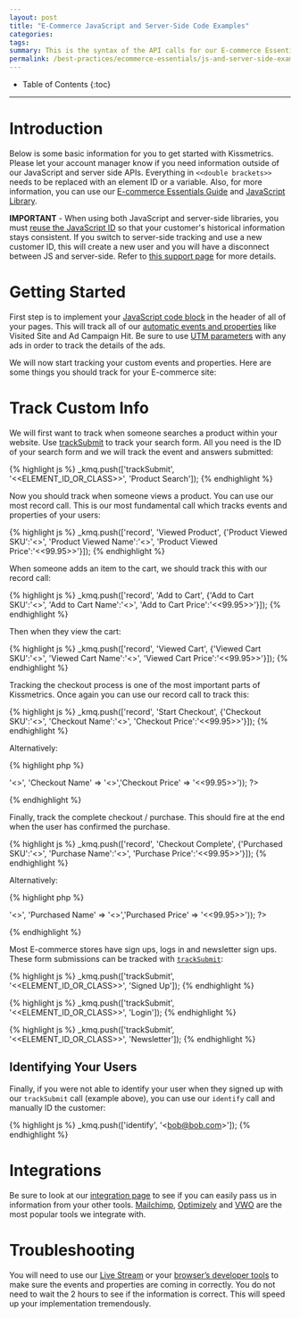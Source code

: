 ```yaml
---
layout: post
title: "E-Commerce JavaScript and Server-Side Code Examples"
categories:
tags:
summary: This is the syntax of the API calls for our E-commerce Essentials.
permalink: /best-practices/ecommerce-essentials/js-and-server-side-examples
---
```

* Table of Contents
{:toc}
* * *

# Introduction

Below is some basic information for you to get started with Kissmetrics. Please let your account manager know if you need information outside of our JavaScript and server side APIs. Everything in `<<double brackets>>` needs to be replaced with an element ID or a variable. Also, for more information, you can use our [E-commerce Essentials Guide][ecommerce-essentials] and [JavaScript Library][js-lib].

**IMPORTANT** - When using both JavaScript and server-side libraries, you must [reuse the JavaScript ID][js-identities] so that your customer's historical information stays consistent. If you switch to server-side tracking and use a new customer ID, this will create a new user and you will have a disconnect between JS and server-side. Refer to [this support page][js-identities] for more details.

# Getting Started

First step is to implement your [JavaScript code block][js-code-block] in the header of all of your pages. This will track all of our [automatic events and properties][auto-tracked-events] like Visited Site and Ad Campaign Hit. Be sure to use [UTM parameters][utm] with any ads in order to track the details of the ads.

We will now start tracking your custom events and properties. Here are some things you should track for your E-commerce site:

# Track Custom Info

We will first want to track when someone searches a product within your website. Use [trackSubmit][trackSubmit] to track your search form. All you need is the ID of your search form and we will track the event and answers submitted:

{% highlight js %}
_kmq.push(['trackSubmit', '<<ELEMENT_ID_OR_CLASS>>', 'Product Search']);
{% endhighlight %}

Now you should track when someone views a product. You can use our most record call. This is our most fundamental call which tracks events and properties of your users:

{% highlight js %}
_kmq.push(['record', 'Viewed Product', {'Product Viewed SKU':'<<Value>>', 'Product Viewed Name':'<<Value>>', 'Product Viewed Price':'<<99.95>>'}]);
{% endhighlight %}

When someone adds an item to the cart, we should track this with our record call:

{% highlight js %}
_kmq.push(['record', 'Add to Cart', {'Add to Cart SKU':'<<Value>>', 'Add to Cart Name':'<<Value>>', 'Add to Cart Price':'<<99.95>>'}]);
{% endhighlight %}

Then when they view the cart:

{% highlight js %}
_kmq.push(['record', 'Viewed Cart', {'Viewed Cart SKU':'<<Value>>', 'Viewed Cart Name':'<<Value>>', 'Viewed Cart Price':'<<99.95>>'}]);
{% endhighlight %}

Tracking the checkout process is one of the most important parts of Kissmetrics. Once again you can use our record call to track this:

{% highlight js %}
_kmq.push(['record', 'Start Checkout', {'Checkout SKU':'<<Value>>', 'Checkout Name':'<<Value>>', 'Checkout Price':'<<99.95>>'}]);
{% endhighlight %}

Alternatively:

{% highlight php %}
<?
  KM::identify($_COOKIE['km_ai']);
  KM::record('Start Checkout', array('Checkout SKU' => '<<Value>>', 'Checkout Name' => '<<Value>>','Checkout Price' => '<<99.95>>'));
?>
{% endhighlight %}

Finally, track the complete checkout / purchase. This should fire at the end when the user has confirmed the purchase.

{% highlight js %}
_kmq.push(['record', 'Checkout Complete', {'Purchased SKU':'<<Value>>', 'Purchase Name':'<<Value>>', 'Purchase Price':'<<99.95>>'}]);
{% endhighlight %}

Alternatively:

{% highlight php %}
<?
  KM::identify($_COOKIE['km_ai']);
  KM::record('Checkout Complete', array('Purchased SKU' => '<<Value>>', 'Purchased Name' => '<<Value>>','Purchased Price' => '<<99.95>>'));
?>
{% endhighlight %}

Most E-commerce stores have sign ups, logs in and newsletter sign ups. These form submissions can be tracked with [`trackSubmit`][trackSubmit]:

{% highlight js %}
_kmq.push(['trackSubmit', '<<ELEMENT_ID_OR_CLASS>>', 'Signed Up']);
{% endhighlight %}

{% highlight js %}
_kmq.push(['trackSubmit', '<<ELEMENT_ID_OR_CLASS>>', 'Login']);
{% endhighlight %}

{% highlight js %}
_kmq.push(['trackSubmit', '<<ELEMENT_ID_OR_CLASS>>', 'Newsletter']);
{% endhighlight %}

## Identifying Your Users

Finally, if you were not able to identify your user when they signed up with our `trackSubmit` call (example above), you can use our `identify` call and manually ID the customer:

{% highlight js %}
_kmq.push(['identify', '<<bob@bob.com>>']);
{% endhighlight %}

# Integrations

Be sure to look at our [integration page][integration] to see if you can easily pass us in information from your other tools. [Mailchimp][mailchimp], [Optimizely][optimizely] and [VWO][vwo] are the most popular tools we integrate with.

# Troubleshooting

You will need to use our [Live Stream][testing-with-live] or your [browser’s developer tools][testing-with-browser] to make sure the events and properties are coming in correctly. You do not need to wait the 2 hours to see if the information is correct. This will speed up your implementation tremendously.

[ecommerce-essentials]: /best-practices/ecommerce-essentials
[js-identities]: /apis/javascript/javascript-identities
[js-lib]: /apis/javascript
[js-code-block]: /apis/javascript/#setup
[trackSubmit]: /apis/javascript/#tracking-forms---tracksubmit
[utm]: /integrations/utm-variables
[auto-tracked-events]: /apis/javascript/#events-automatically-tracked
[integration]: /integrations
[mailchimp]: /integrations/mailchimp
[optimizely]: /integrations/optimizely
[vwo]: /integrations/vwo
[testing-with-live]: /getting-started/testing-km/#using-kissmetrics-live
[testing-with-browser]: /getting-started/testing-km/#examine-network-activity

